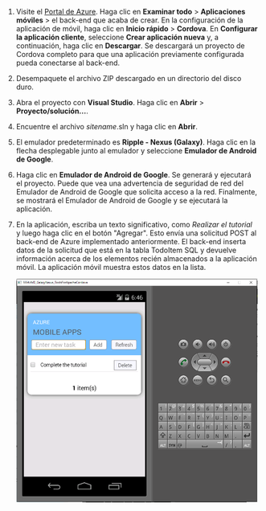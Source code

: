 
1. Visite el [Portal de Azure]. Haga clic en **Examinar todo** > **Aplicaciones móviles** > el back-end que acaba de crear. En la configuración de la aplicación de móvil, haga clic en **Inicio rápido** > **Cordova**. En **Configurar la aplicación cliente**, seleccione **Crear aplicación nueva** y, a continuación, haga clic en **Descargar**. Se descargará un proyecto de Cordova completo para que una aplicación previamente configurada pueda conectarse al back-end.

2. Desempaquete el archivo ZIP descargado en un directorio del disco duro.

3. Abra el proyecto con **Visual Studio**. Haga clic en **Abrir** > **Proyecto/solución...**.

4. Encuentre el archivo _sitename_.sln y haga clic en **Abrir**.

5. El emulador predeterminado es **Ripple - Nexus (Galaxy)**. Haga clic en la flecha desplegable junto al emulador y seleccione **Emulador de Android de Google**.

6. Haga clic en **Emulador de Android de Google**. Se generará y ejecutará el proyecto. Puede que vea una advertencia de seguridad de red del Emulador de Android de Google que solicita acceso a la red. Finalmente, se mostrará el Emulador de Android de Google y se ejecutará la aplicación.

7. En la aplicación, escriba un texto significativo, como _Realizar el tutorial_ y luego haga clic en el botón "Agregar". Esto envía una solicitud POST al back-end de Azure implementado anteriormente. El back-end inserta datos de la solicitud que está en la tabla TodoItem SQL y devuelve información acerca de los elementos recién almacenados a la aplicación móvil. La aplicación móvil muestra estos datos en la lista.

    ![](./media/app-service-mobile-cordova-quickstart/quickstart-startup.png)

[Portal de Azure]: https://portal.azure.com/

<!---HONumber=AcomDC_0218_2016-->